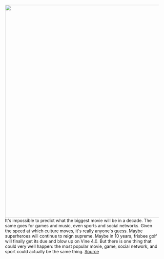 <img src='https://cdn.vox-cdn.com/thumbor/F2snu4WbeWb9B6M1u-x6Vp_YLJo=/0x0:1080x1920/1200x675/filters:focal(502x827:674x999)/cdn.vox-cdn.com/uploads/chorus_image/image/70073896/VRG_ILLO_4852_10_Year_metaverse.0.jpg' width='700px' /><br/>
It's impossible to predict what the biggest movie will be in a decade. The same goes for games and music, even sports and social networks. Given the speed at which culture moves, it's really anyone's guess. Maybe superheroes will continue to reign supreme. Maybe in 10 years, frisbee golf will finally get its due and blow up on Vine 4.0. But there is one thing that could very well happen: the most popular movie, game, social network, and sport could actually be the same thing.
<a href='https://www.theverge.com/22744724/metaverse-multiverse-entertainment-future-fortnite'> Source <a/>
